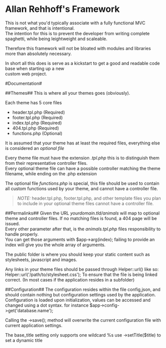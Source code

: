 # Allan Rehhoff's Framework #

This is not what you'd typically associate with a fully functional MVC framework, and that is intentional.  
The intention for this is to prevent the developer from writing complete spaghetti, while being leightweight and scaleable.  

Therefore this framework will not be bloated with modules and libraries more than absolutely necessary.  

In short all this does is serve as a kickstart to get a good and readable code base when starting up a new  
custom web project.

#Documentation#

##Themes##
This is where all your themes goes (obviously).  

Each theme has 5 core files  
- header.tpl.php (Required)  
- footer.tpl.php (Required)  
- index.tpl.php (Required)  
- 404.tpl.php (Required)  
- functions.php (Optional)  
 
It is assumed that your theme has at least the required files, everything else is considered an *optional file*

Every theme file must have the extension *.tpl.php* this is to distinguish them from their representative controller files.  
Every optional theme file can have a possible controller matching the theme filename, while ending on the .php extension

The optional file *functions.php* is special, this file should be used to contain all custom functions used by your theme, and cannot have a controller file.    

> *NOTE:*
> header.tpl.php, footer.tpl.php, and other template files you plan to include in your optional theme files cannot have a controller file.


##Permalinks##
Given the URL *yourdomain.tld/animals* will map to optional theme and controller files. If no matching files is found, a 404 page will be issued.  
Every other parameter after that, is the *animals.tpl.php* files responsibility to handle properly.  
You can get those arguments with $app->arg(index); failing to provide an index will give you the whole array of arguments.  

The public folder is where you should keep your static content such as stylesheets, javascript and images. 

Any links in your theme files should be passed through Helper::url() like so: Helper::url('/path/to/stylesheet.css'); To ensure that the file is being linked correct. (In most cases if the application resides in a subfolder)  

##Configuration##
The configuration resides within the file config,json, and should contain nothing but configuration settings used by the application.  
Configuration is loaded upon initialization, values can be accessed and changed using a dot syntax. for instance $app->config->get('database.name');  

Calling the ->save(); method will overwrite the current configuration file with current application settings.

The base_title setting only supports one wildcard %s use ->setTitle($title) to set a dynamic title  